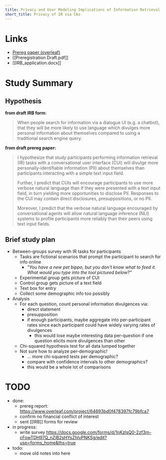 ```yaml
---
title: Privacy and User Modeling Implications of Information Retrieval via Conversational Agents
short_title: Privacy of IR via CAs
---
```


# Links

- [Prereg paper (overleaf)](https://www.overleaf.com/project/64693bd0f478397fc79bfca7)
- [[Preregistration Draft.pdf]]
- [[IRB_application.docx]]


# Study Summary

## Hypothesis

**from draft IRB form**:

> When people search for information via a dialogue UI (e.g. a chatbot), that they will be more likely to use language which divulges more personal information about themselves compared to using a traditional search engine query.


**from draft prereg paper:**

>I hypothesize that study participants performing information retrieval (IR) tasks with a conversational user interface (CUI) will divulge more personally-identifiable information (PII) about themselves than participants interacting with a simple text input field.
>
> Further, I predict that CUIs will encourage participants to use more verbose natural language than if they were presented with a text input field, in turn yielding more opportunities to disclose PII. Responses to the CUI may contain direct disclosures, presuppositions, or no PII.
>
> Moreover, I predict that the verbose natural language encouraged by conversational agents will allow natural language inference (NLI) systems to profile participants more reliably than their peers using text input fields.


## Brief study plan

- Between-groups survey with IR tasks for participants
	- Tasks are fictional scenarios that prompt the participant to search for info online
		- *"You have a new pet bippo, but you don't know what to feed it. What would you type into the tool pictured below?"*
	- Experimental group gets picture of CUI
	- Control group gets picture of a text field
	- Text box for entry
	- Collect some demographic info too possibly
- Analysis
	- For each question, count personal information divulgences via:
		- direct statement
		- presupposition
		- if enough participants, maybe aggregate into per-participant rates since each participant could have widely varying rates of divulgences
			- this would lose maybe interesting data per-question if one question elicits more divulgences than other
	- Chi-squared hypothesis test for all data lumped together
	- Not sure how to analyze per-demographic!
		- ... more chi-squared tests per demographic?
		- compare with confidence intervals to other demographics?
		- this would be a whole lot of comparisons


# TODO

- done:
	- prereg report: https://www.overleaf.com/project/64693bd0f478397fc79bfca7
	- confirm no financial conflict of interest
	- sent [[IRB]] forms for review
- in progress:
	- write survey https://docs.google.com/forms/d/1nKzlsQ0-2zf3m-cFowTDH97Q_nZjB2sHYsZhIvPNKSg/edit?usp=forms_home&ths=true
- todo:
	- move old notes into here
